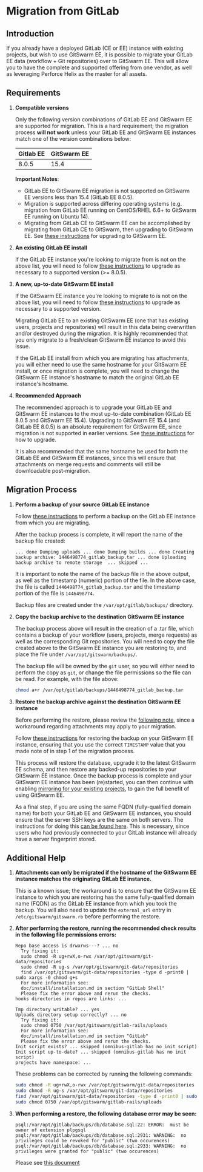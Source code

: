 # Migration from GitLab

## Introduction

If you already have a deployed GitLab (CE or EE) instance with existing
projects, but wish to use GitSwarm EE, it is possible to migrate your
GitLab EE data (workflow + Git repositories) over to GitSwarm EE. This will
allow you to have the complete and supported offering from one vendor, as
well as leveraging Perforce Helix as the master for all assets.

## Requirements

1.  **Compatible versions**

    Only the following version combinations of GitLab EE and GitSwarm EE
    are supported for migration. This is a hard requirement; the migration
    process **will not work** unless your GitLab EE and GitSwarm EE
    instances match one of the version combinations below:

    |Gitlab EE|GitSwarm EE|
    |---|---|
    |8.0.5|15.4|

    **Important Notes**:
    * GitLab EE to GitSwarm EE migration is not supported on GitSwarm EE
      versions less than 15.4 (GitLab EE 8.0.5).
    * Migration is supported across differing operating systems (e.g.
      migration from GitLab EE running on CentOS/RHEL 6.6+ to GitSwarm EE
      running on Ubuntu 14).
    * Migrating from GitLab CE to GitSwarm EE can be accomplished by
      migrating from GitLab CE to GitSwarm, then upgrading to GitSwarm EE.
      See [these instructions](../update/README.md) for upgrading to
      GitSwarm EE.

1.  **An existing GitLab EE install**

    If the GitLab EE instance you're looking to migrate from is not on the
    above list, you will need to follow [these
    instructions](https://about.gitlab.com/update/) to upgrade as necessary
    to a supported version (>= 8.0.5).

1.  **A new, up-to-date GitSwarm EE install**

    If the GitSwarm EE instance you're looking to migrate to is not on the
    above list, you will need to follow [these
    instructions](../update/README.md) to upgrade as necessary to a
    supported version.

    Migrating GitLab EE to an existing GitSwarm EE (one that has existing
    users, projects and repositories) will result in this data being
    overwritten and/or destroyed during the migration. It is highly
    recommended that you only migrate to a fresh/clean GitSwarm EE instance
    to avoid this issue.

    If the GitLab EE install from which you are migrating has attachments,
    you will either need to use the same hostname for your GitSwarm EE
    install, or once migration is complete, you will need to change the
    GitSwarm EE instance's hostname to match the original GitLab EE
    instance's hostname.

1.  **Recommended Approach**

    The recommended approach is to upgrade your GitLab EE and GitSwarm EE
    instances to the most up-to-date combination (GitLab EE 8.0.5 and
    GitSwarm EE 15.4). Upgrading to GitSwarm EE 15.4 (and GitLab EE 8.0.5)
    is an absolute requirement for GitSwarm EE, since migration is not
    supported in earlier versions. See [these
    instructions](../update/README.md) for how to upgrade.

    It is also recommended that the same hostname be used for both the
    GitLab EE and GitSwarm EE instances, since this will ensure that
    attachments on merge requests and comments will still be downloadable
    post-migration.

## Migration Process

1.  **Perform a backup of your source GitLab EE instance**

    Follow [these
    instructions](http://doc.gitlab.com/ce/raketasks/backup_restore.html)
    to perform a backup on the GitLab EE instance from which you are
    migrating.

    After the backup process is complete, it will report the name of the
    backup file created:

    `...
     done
     Dumping uploads ...
     done
     Dumping builds ...
     done
     Creating backup archive: 1446498774_gitlab_backup.tar ... done
     Uploading backup archive to remote storage  ... skipped
     ...
    `

    It is important to note the name of the backup file in the above
    output, as well as the timestamp (numeric) portion of the file. In the
    above case, the file is called `1446498774_gitlab_backup.tar` and the
    timestamp portion of the file is `1446498774`.

    Backup files are created under the `/var/opt/gitlab/backups/`
    directory.

1.  **Copy the backup archive to the destination GitSwarm EE instance**

    The backup process above will result in the creation of a .tar file,
    which contains a backup of your workflow (users, projects, merge
    requests) as well as the corresponding Git repositories. You will need
    to copy the file created above to the GitSwarm EE instance you are
    restoring to, and place the file under `/var/opt/gitswarm/backups/`.

    The backup file will be owned by the `git` user, so you will either
    need to perform the copy as `git`, or change the file permissions so
    the file can be read. For example, with the file above:

    ```bash
    chmod a+r /var/opt/gitlab/backups/1446498774_gitlab_backup.tar
    ```

1.  **Restore the backup archive against the destination GitSwarm EE
    instance**

    Before performing the restore, please review the [following
    note](#additional-help), since a workaround regarding attachments may
    apply to your migration.

    Follow [these
    instructions](../raketasks/backup_restore.md#omnibus-installations) for
    restoring the backup on your GitSwarm EE instance, ensuring that you
    use the correct `TIMESTAMP` value that you made note of in step 1 of
    the migration process.

    This process will restore the database, upgrade it to the latest
    GitSwarm EE schema, and then restore any backed-up repositories to your
    GitSwarm EE instance. Once the backup process is complete and your
    GitSwarm EE instance has been (re)started, you can then continue with
    enabling [mirroring for your existing
    projects](../workflow/importing/import_from_gitfusion.md), to gain the
    full benefit of using GitSwarm EE.

    As a final step, if you are using the same FQDN (fully-qualified domain
    name) for both your GitLab EE and GitSwarm EE instances, you should
    ensure that the server SSH keys are the same on both servers. The
    instructions for doing this [can be found
    here](https://superuser.com/questions/532040/copy-ssh-keys-from-one-server-to-another-server/532079#532079).
    This is necessary, since users who had previously connected to your
    GitLab instance will already have a server fingerprint stored.

## Additional Help

1.  **Attachments can only be migrated if the hostname of the GitSwarm EE
    instance matches the originating GitLab EE instance.**

    This is a known issue; the workaround is to ensure that the GitSwarm EE
    instance to which you are restoring has the same fully-qualified domain
    name (FQDN) as the GitLab EE instance from which you took the backup.
    You will also need to update the `external_url` entry in
    `/etc/gitswarm/gitswarm.rb` before performing the restore.

1.  **After performing the restore, running the recommended check results
    in the following file permissions errors:**

    ```
    Repo base access is drwxrws---? ... no
      Try fixing it:
      sudo chmod -R ug+rwX,o-rwx /var/opt/gitswarm/git-data/repositories
      sudo chmod -R ug-s /var/opt/gitswarm/git-data/repositories
      find /var/opt/gitswarm/git-data/repositories -type d -print0 | sudo xargs -0 chmod g+s
      For more information see:
      doc/install/installation.md in section "GitLab Shell"
      Please fix the error above and rerun the checks.
    hooks directories in repos are links: ...
    ```

    ```
    Tmp directory writable? ... yes
    Uploads directory setup correctly? ... no
      Try fixing it:
      sudo chmod 0750 /var/opt/gitswarm/gitlab-rails/uploads
      For more information see:
      doc/install/installation.md in section "GitLab"
      Please fix the error above and rerun the checks.
    Init script exists? ... skipped (omnibus-gitlab has no init script)
    Init script up-to-date? ... skipped (omnibus-gitlab has no init script)
    projects have namespace: ...
    ```

    These problems can be corrected by running the following commands:

    ```bash
    sudo chmod -R ug+rwX,o-rwx /var/opt/gitswarm/git-data/repositories
    sudo chmod -R ug-s /var/opt/gitswarm/git-data/repositories
    find /var/opt/gitswarm/git-data/repositories -type d -print0 | sudo xargs -0 chmod g+s
    sudo chmod 0750 /var/opt/gitswarm/gitlab-rails/uploads
    ```

1.  **When performing a restore, the following database error may be
    seen:**

    ```
    psql:/var/opt/gitlab/backups/db/database.sql:22: ERROR:  must be owner of extension plpgsql
    psql:/var/opt/gitlab/backups/db/database.sql:2931: WARNING:  no privileges could be revoked for "public" (two occurences)
    psql:/var/opt/gitlab/backups/db/database.sql:2933: WARNING:  no privileges were granted for "public" (two occurences)
    ```

    Please see [this
    document](../raketasks/backup_restore.md#restoring-database-backup-using-omnibus-packages-outputs-warnings)
